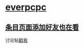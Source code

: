 # [everpcpc](https://bgm.tv/user/everpcpc)

## [条目页面添加好友也在看](subject_members.user.js?raw=true)

讨论帖[戳我](https://bgm.tv/group/topic/342194)

